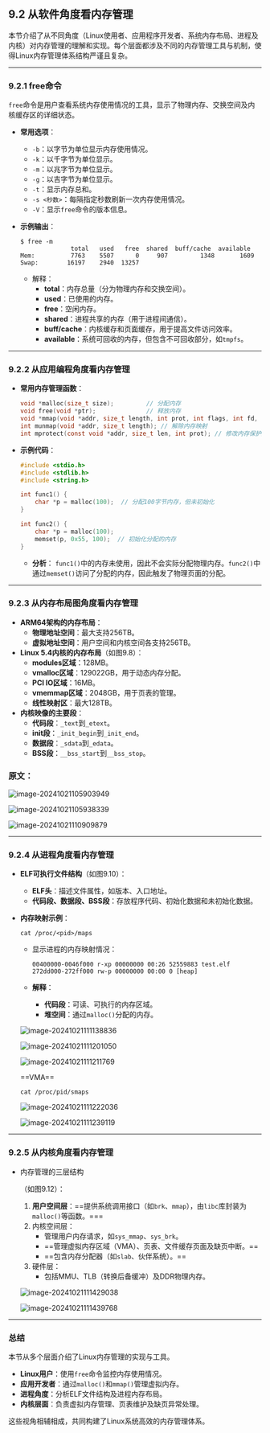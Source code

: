 ## **9.2 从软件角度看内存管理**

本节介绍了从不同角度（Linux使用者、应用程序开发者、系统内存布局、进程及内核）对内存管理的理解和实现。每个层面都涉及不同的内存管理工具与机制，使得Linux内存管理体系结构严谨且复杂。

------

### **9.2.1 free命令**

`free`命令是用户查看系统内存使用情况的工具，显示了物理内存、交换空间及内核缓存区的详细状态。

- **常用选项**：

  - `-b`：以字节为单位显示内存使用情况。
  - `-k`：以千字节为单位显示。
  - `-m`：以兆字节为单位显示。
  - `-g`：以吉字节为单位显示。
  - `-t`：显示内存总和。
  - `-s <秒数>`：每隔指定秒数刷新一次内存使用情况。
  - `-V`：显示`free`命令的版本信息。

- **示例输出**：

  ```
  $ free -m
                total   used   free  shared  buff/cache  available
  Mem:          7763    5507      0     907         1348       1609
  Swap:        16197    2940  13257
  ```

  - 解释：
    - **total**：内存总量（分为物理内存和交换空间）。
    - **used**：已使用的内存。
    - **free**：空闲内存。
    - **shared**：进程共享的内存（用于进程间通信）。
    - **buff/cache**：内核缓存和页面缓存，用于提高文件访问效率。
    - **available**：系统可回收的内存，但包含不可回收部分，如`tmpfs`。

------

### **9.2.2 从应用编程角度看内存管理**

- **常用内存管理函数**：

  ```C
  void *malloc(size_t size);         // 分配内存
  void free(void *ptr);              // 释放内存
  void *mmap(void *addr, size_t length, int prot, int flags, int fd, off_t offset);
  int munmap(void *addr, size_t length); // 解除内存映射
  int mprotect(const void *addr, size_t len, int prot); // 修改内存保护属性
  ```

- **示例代码**：

  ```C
  #include <stdio.h>
  #include <stdlib.h>
  #include <string.h>
  
  int func1() {
      char *p = malloc(100);  // 分配100字节内存，但未初始化
  }
  
  int func2() {
      char *p = malloc(100);  
      memset(p, 0x55, 100);  // 初始化分配的内存
  }
  ```

  - **分析**：
    `func1()`中的内存未使用，因此不会实际分配物理内存。`func2()`中通过`memset()`访问了分配的内存，因此触发了物理页面的分配。

------

### **9.2.3 从内存布局图角度看内存管理**

- **ARM64架构的内存布局**：
  - **物理地址空间**：最大支持256TB。
  - **虚拟地址空间**：用户空间和内核空间各支持256TB。
- **Linux 5.4内核的内存布局**（如图9.8）：
  - **modules区域**：128MB。
  - **vmalloc区域**：129022GB，用于动态内存分配。
  - **PCI IO区域**：16MB。
  - **vmemmap区域**：2048GB，用于页表的管理。
  - **线性映射区**：最大128TB。
- **内核映像的主要段**：
  - **代码段**：`_text`到`_etext`。
  - **init段**：`_init_begin`到`_init_end`。
  - **数据段**：`_sdata`到`_edata`。
  - **BSS段**：`__bss_start`到`__bss_stop`。

### 原文：

![image-20241021105903949](image/image-20241021105903949.png)

![image-20241021105938339](image/image-20241021105938339.png)

![image-20241021110909879](image/image-20241021110909879.png)

------

### **9.2.4 从进程角度看内存管理**

- **ELF可执行文件结构**（如图9.10）：

  - **ELF头**：描述文件属性，如版本、入口地址。
  - **代码段、数据段、BSS段**：存放程序代码、初始化数据和未初始化数据。

- **内存映射示例**：

  ```
  cat /proc/<pid>/maps
  ```

  - 显示进程的内存映射情况：

    ```
    00400000-0046f000 r-xp 00000000 00:26 52559883 test.elf
    272dd000-272ff000 rw-p 00000000 00:00 0 [heap]
    ```

  - **解释**：

    - **代码段**：可读、可执行的内存区域。
    - **堆空间**：通过`malloc()`分配的内存。
  
  ![image-20241021111138836](image/image-20241021111138836.png)
  
  ![image-20241021111201050](image/image-20241021111201050.png)
  
  ![image-20241021111211769](image/image-20241021111211769.png)
  
  ==VMA==
  
  ```
  cat /proc/pid/smaps
  ```
  
  ![image-20241021111222036](image/image-20241021111222036.png)
  
  ![image-20241021111239119](image/image-20241021111239119.png)

------

### **9.2.5 从内核角度看内存管理**

- 内存管理的三层结构

  （如图9.12）：

  1. **用户空间层**：==提供系统调用接口（如`brk`、`mmap`），由`libc`库封装为`malloc()`等函数。===
  2. 内核空间层：
     - 管理用户内存请求，如`sys_mmap`、`sys_brk`。
     - ==管理虚拟内存区域（VMA）、页表、文件缓存页面及缺页中断。==
     - ==包含内存分配器（如`slab`、伙伴系统）。==
  3. 硬件层：
     - 包括MMU、TLB（转换后备缓冲）及DDR物理内存。
  
  ![image-20241021111429038](image/image-20241021111429038.png)
  
  ![image-20241021111439768](image/image-20241021111439768.png)

------

### **总结**

本节从多个层面介绍了Linux内存管理的实现与工具。

- **Linux用户**：使用`free`命令监控内存使用情况。
- **应用开发者**：通过`malloc()`和`mmap()`管理虚拟内存。
- **进程角度**：分析ELF文件结构及进程内存布局。
- **内核层面**：负责虚拟内存管理、页表维护及缺页异常处理。

这些视角相辅相成，共同构建了Linux系统高效的内存管理体系。



